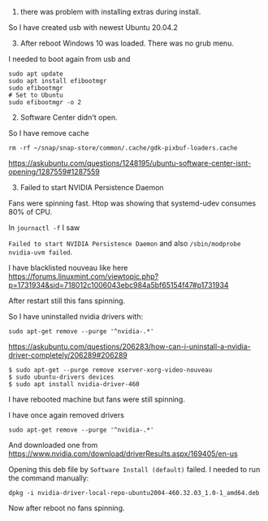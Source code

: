 1. there was problem with installing extras during install.

So I have created usb with newest Ubuntu 20.04.2

3. After reboot Windows 10 was loaded. There was no grub menu.

I needed to boot again from usb and

```
sudo apt update
sudo apt install efibootmgr
sudo efibootmgr
# Set to Ubuntu
sudo efibootmgr -o 2
```

2. Software Center didn't open.

So I have remove cache

`rm -rf ~/snap/snap-store/common/.cache/gdk-pixbuf-loaders.cache`

https://askubuntu.com/questions/1248195/ubuntu-software-center-isnt-opening/1287559#1287559

3. Failed to start NVIDIA Persistence Daemon

Fans were spinning fast. Htop was showing that systemd-udev consumes 80% of CPU.

In `journactl -f` I saw

`Failed to start NVIDIA Persistence Daemon` and also `/sbin/modprobe nvidia-uvm failed`.

I have blacklisted nouveau like here https://forums.linuxmint.com/viewtopic.php?p=1731934&sid=718012c1006043ebc984a5bf65154f47#p1731934

After restart still this fans spinning.

So I have uninstalled nvidia drivers with:

```
sudo apt-get remove --purge '^nvidia-.*'
```

https://askubuntu.com/questions/206283/how-can-i-uninstall-a-nvidia-driver-completely/206289#206289

```
$ sudo apt-get --purge remove xserver-xorg-video-nouveau
$ sudo ubuntu-drivers devices
$ sudo apt install nvidia-driver-460
```

I have rebooted machine but fans were still spinning.

I have once again removed drivers

```
sudo apt-get remove --purge '^nvidia-.*'
```

And downloaded one from https://www.nvidia.com/download/driverResults.aspx/169405/en-us

Opening this deb file by `Software Install (default)` failed. I needed to run the command manually:

```
dpkg -i nvidia-driver-local-repo-ubuntu2004-460.32.03_1.0-1_amd64.deb
```

Now after reboot no fans spinning.
